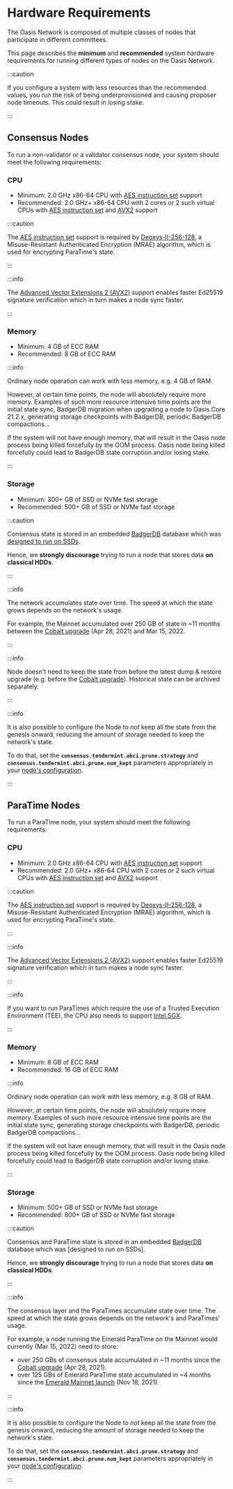 # Hardware Requirements

The Oasis Network is composed of multiple classes of nodes that participate in
different committees.

This page describes the **minimum** and **recommended** system hardware
requirements for running different types of nodes on the Oasis Network.

:::caution

If you configure a system with less resources than the recommended values, you
run the risk of being underprovisioned and causing proposer node timeouts.
This could result in losing stake.

:::

## Consensus Nodes <a id="suggested-minimum-configurations"></a>

To run a non-validator or a validator consensus node, your system should meet
the following requirements:

### CPU

* Minimum: 2.0 GHz x86-64 CPU with [AES instruction set] support
* Recommended: 2.0 GHz+ x86-64 CPU with 2 cores or 2 such virtual CPUs with
  [AES instruction set] and [AVX2] support

:::caution

The [AES instruction set] support is required by [Deoxys-II-256-128], a
Misuse-Resistant Authenticated Encryption (MRAE) algorithm, which is used for
encrypting ParaTime's state.

:::

:::info

The [Advanced Vector Extensions 2 (AVX2)][AVX2] support enables faster Ed25519
signature verification which in turn makes a node sync faster.

:::

[AES instruction set]: https://en.wikipedia.org/wiki/AES_instruction_set
[Deoxys-II-256-128]: https://sites.google.com/view/deoxyscipher
[AVX2]:
  https://en.wikipedia.org/wiki/Advanced_Vector_Extensions#Advanced_Vector_Extensions_2

### Memory

* Minimum: 4 GB of ECC RAM
* Recommended: 8 GB of ECC RAM

:::info

Ordinary node operation can work with less memory, e.g. 4 GB of RAM.

However, at certain time points, the node will absolutely require more memory.
Examples of such more resource intensive time points are the initial state sync,
BadgerDB migration when upgrading a node to Oasis Core 21.2.x, generating
storage checkpoints with BadgerDB, periodic BadgerDB compactions...

If the system will not have enough memory, that will result in the Oasis node
process being killed forcefully by the OOM process.
Oasis node being killed forcefully could lead to BadgerDB state corruption
and/or losing stake.

:::

### Storage

* Minimum: 300+ GB of SSD or NVMe fast storage
* Recommended: 500+ GB of SSD or NVMe fast storage

:::caution

Consensus state is stored in an embedded [BadgerDB] database which was
[designed to run on SSDs][badgerdb-ssds].

Hence, we **strongly discourage** trying to run a node that stores data
**on classical HDDs**.

:::

:::info

The network accumulates state over time. The speed at which the state grows
depends on the network's usage.

For example, the Mainnet accumulated over 250 GB of state in ~11 months between
the [Cobalt upgrade] (Apr 28, 2021) and Mar 15, 2022.

:::

:::info

Node doesn't need to keep the state from before the latest dump & restore
upgrade (e.g. before the [Cobalt upgrade]). Historical state can be archived
separately.

:::

:::info

It is also possible to configure the Node to _not_ keep all the state from the
genesis onward, reducing the amount of storage needed to keep the network's
state.

To do that, set the **`consensus.tendermint.abci.prune.strategy`** and
**`consensus.tendermint.abci.prune.num_kept`** parameters appropriately in your
[node's configuration].

:::

[BadgerDB]: https://dgraph.io/docs/badger/
[badgerdb-ssds]: https://dgraph.io/docs/badger/design/
[Cobalt upgrade]: ../../mainnet/cobalt-upgrade.md
[node's configuration]: ../set-up-your-node/run-validator.md#configuring-the-oasis-node

## ParaTime Nodes

To run a ParaTime node, your system should meet the following requirements:

### CPU

* Minimum: 2.0 GHz x86-64 CPU with [AES instruction set] support
* Recommended: 2.0 GHz+ x86-64 CPU with 2 cores or 2 such virtual CPUs with
  [AES instruction set] and [AVX2] support

:::caution

The [AES instruction set] support is required by [Deoxys-II-256-128], a
Misuse-Resistant Authenticated Encryption (MRAE) algorithm, which is used for
encrypting ParaTime's state.

:::

:::info

The [Advanced Vector Extensions 2 (AVX2)][AVX2] support enables faster Ed25519
signature verification which in turn makes a node sync faster.

:::

:::info

If you want to run ParaTimes which require the use of a Trusted Execution
Environment (TEE), the CPU also needs to support [Intel SGX].

:::

[Intel SGX]:
  https://www.intel.com/content/www/us/en/architecture-and-technology/software-guard-extensions.html

### Memory

* Minimum: 8 GB of ECC RAM
* Recommended: 16 GB of ECC RAM

:::info

Ordinary node operation can work with less memory, e.g. 8 GB of RAM.

However, at certain time points, the node will absolutely require more memory.
Examples of such more resource intensive time points are the initial state sync,
generating storage checkpoints with BadgerDB, periodic BadgerDB compactions...

If the system will not have enough memory, that will result in the Oasis node
process being killed forcefully by the OOM process.
Oasis node being killed forcefully could lead to BadgerDB state corruption
and/or losing stake.

:::

### Storage

* Minimum: 500+ GB of SSD or NVMe fast storage
* Recommended: 800+ GB of SSD or NVMe fast storage

:::caution

Consensus and ParaTime state is stored in an embedded [BadgerDB] database which
was [designed to run on SSDs].

Hence, we **strongly discourage** trying to run a node that stores data
**on classical HDDs**.

:::

:::info

The consensus layer and the ParaTimes accumulate state over time.
The speed at which the state grows depends on the network's and ParaTimes' usage.

For example, a node running the Emerald ParaTime on the Mainnet would currently
(Mar 15, 2022)
need to store:

- over 250 GBs of consensus state accumulated in ~11 months since the
[Cobalt upgrade] (Apr 28, 2021).
- over 125 GBs of Emerald ParaTime state accumulated in ~4 months since the
[Emerald Mainnet launch] (Nov 18, 2021).

:::

:::info

It is also possible to configure the Node to _not_ keep all the state from the
genesis onward, reducing the amount of storage needed to keep the network's
state.

To do that, set the **`consensus.tendermint.abci.prune.strategy`** and
**`consensus.tendermint.abci.prune.num_kept`** parameters appropriately in your
[node's configuration].

:::

[Emerald Mainnet launch]:
  https://medium.com/oasis-protocol-project/oasis-emerald-evm-paratime-is-live-on-mainnet-13afe953a4c9

